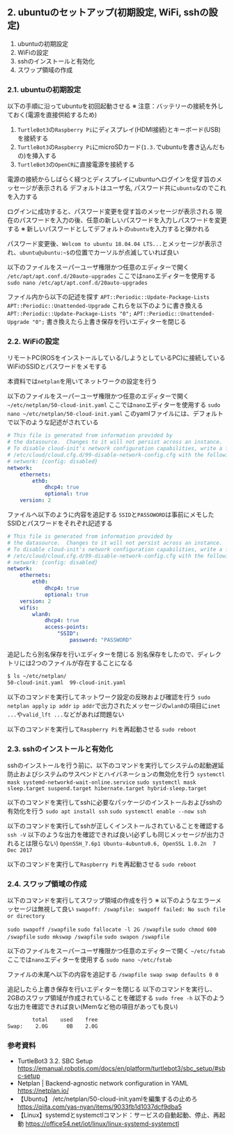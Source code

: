 ## 2. ubuntuのセットアップ(初期設定, WiFi, sshの設定)
1. ubuntuの初期設定
2. WiFiの設定
3. sshのインストールと有効化
4. スワップ領域の作成


### 2.1. ubuntuの初期設定
以下の手順に沿ってubuntuを初回起動させる
※ 注意：バッテリーの接続を外しておく(電源を直接供給するため)

1. `TurtleBot3`の`Raspberry Pi`にディスプレイ(HDMI接続)とキーボード(USB)を接続する
2. `TurtleBot3`の`Raspberry Pi`にmicroSDカード(`1.3.`でubuntuを書き込んだもの)を挿入する
3. `TurtleBot3`の`OpenCR`に直接電源を接続する

電源の接続からしばらく経つとディスプレイにubuntuへログインを促す旨のメッセージが表示される
デフォルトはユーザ名, パスワード共に`ubuntu`なのでこれを入力する

ログインに成功すると、パスワード変更を促す旨のメッセージが表示される
現在のパスワードを入力の後、任意の新しいパスワードを入力しパスワードを変更する
※ 新しいパスワードとしてデフォルトの`ubuntu`を入力すると弾かれる

パスワード変更後、`Welcom to ubuntu 18.04.04 LTS...`とメッセージが表示され、`ubuntu@ubuntu:~$`の位置でカーソルが点滅していれば良い

以下のファイルをスーパーユーザ権限かつ任意のエディターで開く
`/etc/apt/apt.conf.d/20auto-upgrades`
ここでは`nano`エディターを使用する
`sudo nano /etc/apt/apt.conf.d/20auto-upgrades`

ファイル内から以下の記述を探す
`APT::Periodic::Update-Package-Lists`
`APT::Periodic::Unattended-Upgrade`
これらを以下のように書き換える
`APT::Periodic::Update-Package-Lists "0";`
`APT::Periodic::Unattended-Upgrade "0";`
書き換えたら上書き保存を行いエディターを閉じる


### 2.2. WiFiの設定
リモートPC(ROSをインストールしている/しようとしているPC)に接続しているWiFiのSSIDとパスワードをメモする

本資料では`netplan`を用いてネットワークの設定を行う

以下のファイルをスーパーユーザ権限かつ任意のエディターで開く
`~/etc/netplan/50-cloud-init.yaml`
ここでは`nano`エディターを使用する
`sudo nano ~/etc/netplan/50-cloud-init.yaml`
このyamlファイルには、デフォルトで以下のような記述がされている

```yaml
# This file is generated from information provided by
# the datasource.  Changes to it will not persist across an instance.
# To disable cloud-init's network configuration capabilities, write a file
# /etc/cloud/cloud.cfg.d/99-disable-network-config.cfg with the following:
# network: {config: disabled}
network:
    ethernets:
        eth0:
            dhcp4: true
            optional: true
    version: 2
```

ファイルへ以下のように内容を追記する
`SSID`と`PASSOWORD`は事前にメモしたSSIDとパスワードをそれぞれ記述する

```yaml
# This file is generated from information provided by
# the datasource.  Changes to it will not persist across an instance.
# To disable cloud-init's network configuration capabilities, write a file
# /etc/cloud/cloud.cfg.d/99-disable-network-config.cfg with the following:
# network: {config: disabled}
network:
    ethernets:
        eth0:
            dhcp4: true
            optional: true
    version: 2
    wifis:
        wlan0:
            dhcp4: true
            access-points:
                "SSID":
                    password: "PASSWORD"
```

追記したら別名保存を行いエディターを閉じる
別名保存をしたので、ディレクトリには2つのファイルが存在することになる
```sh
$ ls ~/etc/netplan/
50-cloud-init.yaml  99-cloud-init.yaml
```

以下のコマンドを実行してネットワーク設定の反映および確認を行う
`sudo netplan apply`
`ip addr`
`ip addr`で出力されたメッセージの`wlan0`の項目に`inet ...`や`valid_lft ...`などがあれば問題ない

以下のコマンドを実行して`Raspberry Pi`を再起動させる
`sudo reboot`


### 2.3. sshのインストールと有効化
sshのインストールを行う前に、以下のコマンドを実行してシステムの起動遅延防止およびシステムのサスペンドとハイバネーションの無効化を行う
`systemctl mask systemd-networkd-wait-online.service`
`sudo systemctl mask sleep.target suspend.target hibernate.target hybrid-sleep.target`

以下のコマンドを実行してsshに必要なパッケージのインストールおよびsshの有効化を行う
`sudo apt install ssh`
`sudo systemctl enable --now ssh`

以下のコマンドを実行してsshが正しくインストールされていることを確認する
`ssh -V`
以下のような出力を確認できれば良い(必ずしも同じメッセージが出力されるとは限らない)
`OpenSSH_7.6p1 Ubuntu-4ubuntu0.6, OpenSSL 1.0.2n  7 Dec 2017`

以下のコマンドを実行して`Raspberry Pi`を再起動させる
`sudo reboot`


### 2.4. スワップ領域の作成
以下のコマンドを実行してスワップ領域の作成を行う
※ 以下のようなエラーメッセージは無視して良い
`swapoff: /swapfile: swapoff failed: No such file or directory`

`sudo swapoff /swapfile`
`sudo fallocate -l 2G /swapfile`
`sudo chmod 600 /swapfile`
`sudo mkswap /swapfile`
`sudo swapon /swapfile`

以下のファイルをスーパーユーザ権限かつ任意のエディターで開く
`~/etc/fstab`
ここでは`nano`エディターを使用する
`sudo nano ~/etc/fstab`

ファイルの末尾へ以下の内容を追記する
`/swapfile swap swap defaults 0 0`

追記したら上書き保存を行いエディターを閉じる
以下のコマンドを実行し、2GBのスワップ領域が作成されていることを確認する
`sudo free -h`
以下のような出力を確認できれば良い(Memなど他の項目があっても良い)
```sh
        total    used    free
Swap:    2.0G      0B    2.0G
```


### 参考資料
- TurtleBot3 3.2. SBC Setup
https://emanual.robotis.com/docs/en/platform/turtlebot3/sbc_setup/#sbc-setup
- Netplan | Backend-agnostic network configuration in YAML
https://netplan.io/
- 【Ubuntu】 /etc/netplan/50-cloud-init.yamlを編集するの止めろ
https://qiita.com/yas-nyan/items/9033fb1d1037dcf9dba5
- 【Linux】systemdとsystemctlコマンド：サービスの自動起動、停止、再起動
https://office54.net/iot/linux/linux-systemd-systemctl
